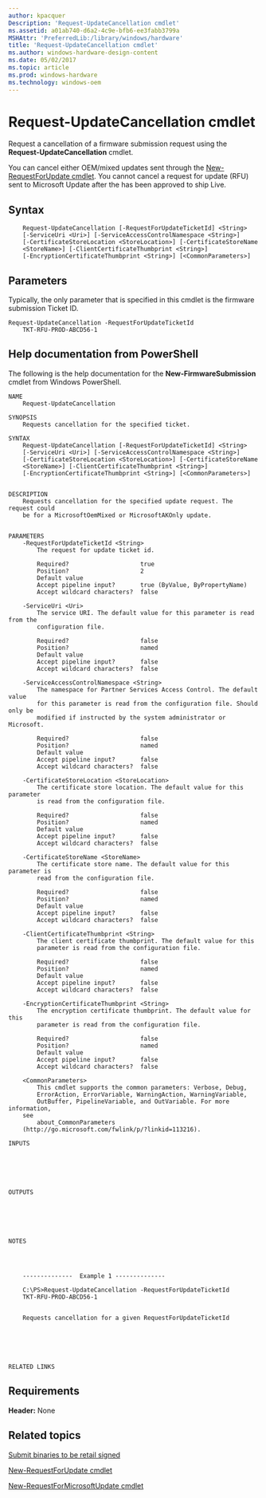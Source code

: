 ```yaml
---
author: kpacquer
Description: 'Request-UpdateCancellation cmdlet'
ms.assetid: a01ab740-d6a2-4c9e-bfb6-ee3fabb3799a
MSHAttr: 'PreferredLib:/library/windows/hardware'
title: 'Request-UpdateCancellation cmdlet'
ms.author: windows-hardware-design-content
ms.date: 05/02/2017
ms.topic: article
ms.prod: windows-hardware
ms.technology: windows-oem
---
```


# <span id="request-updatecancellation"></span>Request-UpdateCancellation cmdlet


Request a cancellation of a firmware submission request using the **Request-UpdateCancellation** cmdlet.

You can cancel either OEM/mixed updates sent through the [New-RequestForUpdate cmdlet](new-requestforupdate-cmdlet.md). You cannot cancel a request for update (RFU) sent to Microsoft Update after the has been approved to ship Live.

## <span id="Syntax"></span><span id="syntax"></span><span id="SYNTAX"></span>Syntax


``` syntax
    Request-UpdateCancellation [-RequestForUpdateTicketId] <String> 
    [-ServiceUri <Uri>] [-ServiceAccessControlNamespace <String>] 
    [-CertificateStoreLocation <StoreLocation>] [-CertificateStoreName 
    <StoreName>] [-ClientCertificateThumbprint <String>] 
    [-EncryptionCertificateThumbprint <String>] [<CommonParameters>]
```

## <span id="Parameters"></span><span id="parameters"></span><span id="PARAMETERS"></span>Parameters


Typically, the only parameter that is specified in this cmdlet is the firmware submission Ticket ID.

``` syntax
Request-UpdateCancellation -RequestForUpdateTicketId 
    TKT-RFU-PROD-ABCD56-1
```

## <span id="Help_documentation_from_PowerShell"></span><span id="help_documentation_from_powershell"></span><span id="HELP_DOCUMENTATION_FROM_POWERSHELL"></span>Help documentation from PowerShell


The following is the help documentation for the **New-FirmwareSubmission** cmdlet from Windows PowerShell.

``` syntax
NAME
    Request-UpdateCancellation
    
SYNOPSIS
    Requests cancellation for the specified ticket.
    
SYNTAX
    Request-UpdateCancellation [-RequestForUpdateTicketId] <String> 
    [-ServiceUri <Uri>] [-ServiceAccessControlNamespace <String>] 
    [-CertificateStoreLocation <StoreLocation>] [-CertificateStoreName 
    <StoreName>] [-ClientCertificateThumbprint <String>] 
    [-EncryptionCertificateThumbprint <String>] [<CommonParameters>]
    
    
DESCRIPTION
    Requests cancellation for the specified update request. The request could 
    be for a MicrosoftOemMixed or MicrosoftAKOnly update.
    

PARAMETERS
    -RequestForUpdateTicketId <String>
        The request for update ticket id.
        
        Required?                    true
        Position?                    2
        Default value                
        Accept pipeline input?       true (ByValue, ByPropertyName)
        Accept wildcard characters?  false
        
    -ServiceUri <Uri>
        The service URI. The default value for this parameter is read from the 
        configuration file.
        
        Required?                    false
        Position?                    named
        Default value                
        Accept pipeline input?       false
        Accept wildcard characters?  false
        
    -ServiceAccessControlNamespace <String>
        The namespace for Partner Services Access Control. The default value 
        for this parameter is read from the configuration file. Should only be 
        modified if instructed by the system administrator or Microsoft.
        
        Required?                    false
        Position?                    named
        Default value                
        Accept pipeline input?       false
        Accept wildcard characters?  false
        
    -CertificateStoreLocation <StoreLocation>
        The certificate store location. The default value for this parameter 
        is read from the configuration file.
        
        Required?                    false
        Position?                    named
        Default value                
        Accept pipeline input?       false
        Accept wildcard characters?  false
        
    -CertificateStoreName <StoreName>
        The certificate store name. The default value for this parameter is 
        read from the configuration file.
        
        Required?                    false
        Position?                    named
        Default value                
        Accept pipeline input?       false
        Accept wildcard characters?  false
        
    -ClientCertificateThumbprint <String>
        The client certificate thumbprint. The default value for this 
        parameter is read from the configuration file.
        
        Required?                    false
        Position?                    named
        Default value                
        Accept pipeline input?       false
        Accept wildcard characters?  false
        
    -EncryptionCertificateThumbprint <String>
        The encryption certificate thumbprint. The default value for this 
        parameter is read from the configuration file.
        
        Required?                    false
        Position?                    named
        Default value                
        Accept pipeline input?       false
        Accept wildcard characters?  false
        
    <CommonParameters>
        This cmdlet supports the common parameters: Verbose, Debug,
        ErrorAction, ErrorVariable, WarningAction, WarningVariable,
        OutBuffer, PipelineVariable, and OutVariable. For more information, 
    see 
        about_CommonParameters 
    (http://go.microsoft.com/fwlink/p/?linkid=113216). 
    
INPUTS
    
        
        
    
     
    
OUTPUTS
    
        
        
    
     
    
NOTES
    
    
        
    
    --------------  Example 1 --------------
    
    C:\PS>Request-UpdateCancellation -RequestForUpdateTicketId 
    TKT-RFU-PROD-ABCD56-1
    
    
    Requests cancellation for a given RequestForUpdateTicketId
    
    
    
    
    
    
RELATED LINKS
```

## <span id="Requirements"></span><span id="requirements"></span><span id="REQUIREMENTS"></span>Requirements


**Header:** None

## <span id="related_topics"></span>Related topics


[Submit binaries to be retail signed](https://msdn.microsoft.com/library/windows/hardware/dn789223)

[New-RequestForUpdate cmdlet](new-requestforupdate-cmdlet.md)

[New-RequestForMicrosoftUpdate cmdlet](new-requestformicrosoftupdate-cmdlet.md)

 

 






